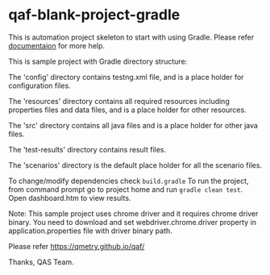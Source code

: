 # qaf-blank-project-gradle

This is automation project skeleton to start with using Gradle. Please refer [documentaion](https://qmetry.github.io/qaf/) for more help.


This is sample project with Gradle directory structure:
 
The 'config' directory contains testng.xml file, and is a place holder for configuration files.

The 'resources' directory contains all required resources including properties files and data files, and is a place holder for other resources.

The 'src' directory contains all java files and is a place holder for other java files.

The 'test-results' directory contains result files.

The 'scenarios' directory is the default place holder for all the scenario files. 


To change/modify dependencies check `build.gradle`
To run the project, from command prompt go to project home and run `gradle clean test`.
Open dashboard.htm to view results.

Note: This sample project uses chrome driver and it requires chrome driver binary.
You need to download and set webdriver.chrome.driver property in application.properties file with driver binary path.

Please refer https://qmetry.github.io/qaf/ 

Thanks,
QAS Team.
